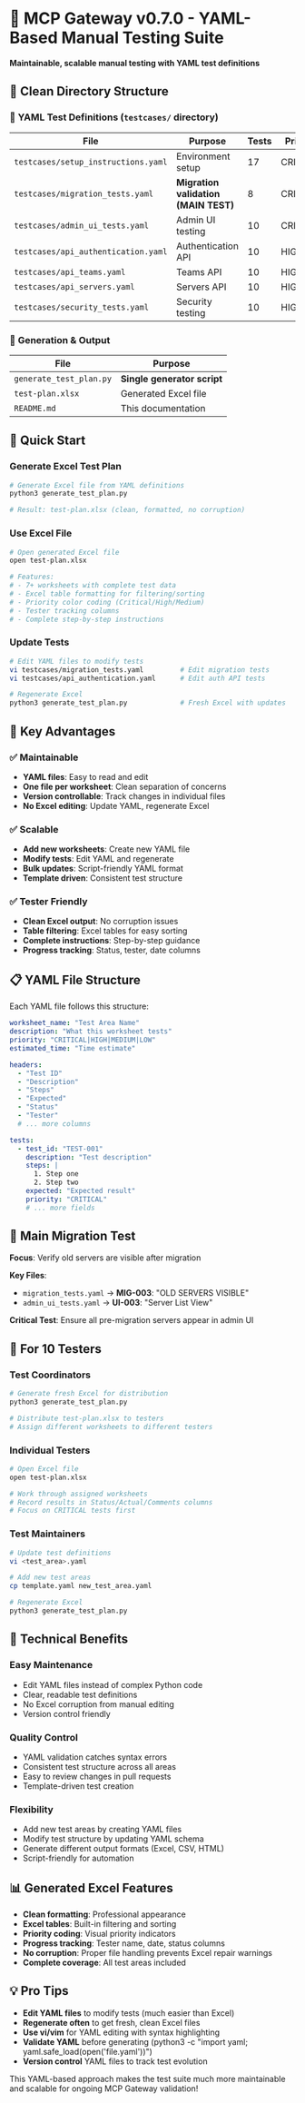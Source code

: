 # 🧪 MCP Gateway v0.7.0 - YAML-Based Manual Testing Suite

**Maintainable, scalable manual testing with YAML test definitions**

## 📁 Clean Directory Structure

### 🧪 **YAML Test Definitions** (`testcases/` directory)
| File | Purpose | Tests | Priority |
|------|---------|-------|----------|
| `testcases/setup_instructions.yaml` | Environment setup | 17 | CRITICAL |
| `testcases/migration_tests.yaml` | **Migration validation (MAIN TEST)** | 8 | CRITICAL |
| `testcases/admin_ui_tests.yaml` | Admin UI testing | 10 | CRITICAL |
| `testcases/api_authentication.yaml` | Authentication API | 10 | HIGH |
| `testcases/api_teams.yaml` | Teams API | 10 | HIGH |
| `testcases/api_servers.yaml` | Servers API | 10 | HIGH |
| `testcases/security_tests.yaml` | Security testing | 10 | HIGH |

### 🎯 **Generation & Output**
| File | Purpose |
|------|---------|
| `generate_test_plan.py` | **Single generator script** |
| `test-plan.xlsx` | Generated Excel file |
| `README.md` | This documentation |

## 🚀 **Quick Start**

### **Generate Excel Test Plan**
```bash
# Generate Excel file from YAML definitions
python3 generate_test_plan.py

# Result: test-plan.xlsx (clean, formatted, no corruption)
```

### **Use Excel File**
```bash
# Open generated Excel file
open test-plan.xlsx

# Features:
# - 7+ worksheets with complete test data
# - Excel table formatting for filtering/sorting
# - Priority color coding (Critical/High/Medium)
# - Tester tracking columns
# - Complete step-by-step instructions
```

### **Update Tests**
```bash
# Edit YAML files to modify tests
vi testcases/migration_tests.yaml         # Edit migration tests
vi testcases/api_authentication.yaml      # Edit auth API tests

# Regenerate Excel
python3 generate_test_plan.py             # Fresh Excel with updates
```

## 🎯 **Key Advantages**

### ✅ **Maintainable**
- **YAML files**: Easy to read and edit
- **One file per worksheet**: Clean separation of concerns
- **Version controllable**: Track changes in individual files
- **No Excel editing**: Update YAML, regenerate Excel

### ✅ **Scalable**
- **Add new worksheets**: Create new YAML file
- **Modify tests**: Edit YAML and regenerate
- **Bulk updates**: Script-friendly YAML format
- **Template driven**: Consistent test structure

### ✅ **Tester Friendly**
- **Clean Excel output**: No corruption issues
- **Table filtering**: Excel tables for easy sorting
- **Complete instructions**: Step-by-step guidance
- **Progress tracking**: Status, tester, date columns

## 📋 **YAML File Structure**

Each YAML file follows this structure:

```yaml
worksheet_name: "Test Area Name"
description: "What this worksheet tests"
priority: "CRITICAL|HIGH|MEDIUM|LOW"
estimated_time: "Time estimate"

headers:
  - "Test ID"
  - "Description"
  - "Steps"
  - "Expected"
  - "Status"
  - "Tester"
  # ... more columns

tests:
  - test_id: "TEST-001"
    description: "Test description"
    steps: |
      1. Step one
      2. Step two
    expected: "Expected result"
    priority: "CRITICAL"
    # ... more fields
```

## 🎯 **Main Migration Test**

**Focus**: Verify old servers are visible after migration

**Key Files**:
- `migration_tests.yaml` → **MIG-003**: "OLD SERVERS VISIBLE"
- `admin_ui_tests.yaml` → **UI-003**: "Server List View"

**Critical Test**: Ensure all pre-migration servers appear in admin UI

## 👥 **For 10 Testers**

### **Test Coordinators**
```bash
# Generate fresh Excel for distribution
python3 generate_test_plan.py

# Distribute test-plan.xlsx to testers
# Assign different worksheets to different testers
```

### **Individual Testers**
```bash
# Open Excel file
open test-plan.xlsx

# Work through assigned worksheets
# Record results in Status/Actual/Comments columns
# Focus on CRITICAL tests first
```

### **Test Maintainers**
```bash
# Update test definitions
vi <test_area>.yaml

# Add new test areas
cp template.yaml new_test_area.yaml

# Regenerate Excel
python3 generate_test_plan.py
```

## 🔧 **Technical Benefits**

### **Easy Maintenance**
- Edit YAML files instead of complex Python code
- Clear, readable test definitions
- No Excel corruption from manual editing
- Version control friendly

### **Quality Control**
- YAML validation catches syntax errors
- Consistent test structure across all areas
- Easy to review changes in pull requests
- Template-driven test creation

### **Flexibility**
- Add new test areas by creating YAML files
- Modify test structure by updating YAML schema
- Generate different output formats (Excel, CSV, HTML)
- Script-friendly for automation

## 📊 **Generated Excel Features**

- **Clean formatting**: Professional appearance
- **Excel tables**: Built-in filtering and sorting
- **Priority coding**: Visual priority indicators
- **Progress tracking**: Tester name, date, status columns
- **No corruption**: Proper file handling prevents Excel repair warnings
- **Complete coverage**: All test areas included

## 💡 **Pro Tips**

- **Edit YAML files** to modify tests (much easier than Excel)
- **Regenerate often** to get fresh, clean Excel files
- **Use vi/vim** for YAML editing with syntax highlighting
- **Validate YAML** before generating (python3 -c "import yaml; yaml.safe_load(open('file.yaml'))")
- **Version control** YAML files to track test evolution

This YAML-based approach makes the test suite much more maintainable and scalable for ongoing MCP Gateway validation!
